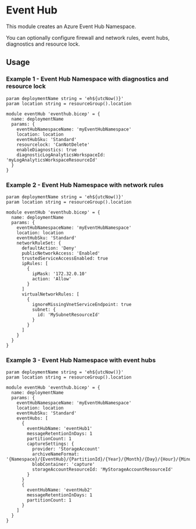 # Event Hub
This module creates an Azure Event Hub Namespace.

You can optionally configure firewall and network rules, event hubs, diagnostics and resource lock.

## Usage

### Example 1 - Event Hub Namespace with diagnostics and resource lock
```bicep
param deploymentName string = 'eh${utcNow()}'
param location string = resourceGroup().location

module eventHub 'eventhub.bicep' = {
  name: deploymentName
  params: {
    eventHubNamespaceName: 'myEventHubNamespace'
    location: location
    eventHubSku: 'Standard'
    resourcelock: 'CanNotDelete'
    enableDiagnostics: true    
    diagnosticLogAnalyticsWorkspaceId: 'myLogAnalyticsWorkspaceResourceId'
  }
}
```

### Example 2 - Event Hub Namespace with network rules
```bicep
param deploymentName string = 'eh${utcNow()}'
param location string = resourceGroup().location

module eventHub 'eventhub.bicep' = {
  name: deploymentName
  params: {
    eventHubNamespaceName: 'myEventHubNamespace'
    location: location
    eventHubSku: 'Standard'
    networkRuleSet: {
      defaultAction: 'Deny'
      publicNetworkAccess: 'Enabled'
      trustedServiceAccessEnabled: true
      ipRules: [
        {
          ipMask: '172.32.0.10'
          action: 'Allow'
        }
      ]
      virtualNetworkRules: [
        {
          ignoreMissingVnetServiceEndpoint: true
          subnet: {
            id: 'MySubnetResourceId'
          }
        }
      ]
    }
  }
}
```

### Example 3 - Event Hub Namespace with event hubs
```bicep
param deploymentName string = 'eh${utcNow()}'
param location string = resourceGroup().location

module eventHub 'eventhub.bicep' = {
  name: deploymentName
  params: {
    eventHubNamespaceName: 'myEventHubNamespace'
    location: location
    eventHubSku: 'Standard'    
    eventHubs: [
      {
        eventHubName: 'eventHub1'
        messageRetentionInDays: 1
        partitionCount: 1
        captureSettings: {
          provider: 'StorageAccount'
          archiveNameFormat: '{Namespace}/{EventHub}/{PartitionId}/{Year}/{Month}/{Day}/{Hour}/{Minute}/{Second}'
          blobContainer: 'capture'
          storageAccountResourceId: 'MyStorageAccountResourceId'
        }
      }
      {
        eventHubName: 'eventHub2'
        messageRetentionInDays: 1
        partitionCount: 1
      }
    ]
  }
}
```